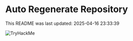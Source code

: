 # Auto Regenerate Repository

This README was last updated: 2025-04-16 23:33:39

 ![TryHackMe](https://tryhackme.com/badge/533634)